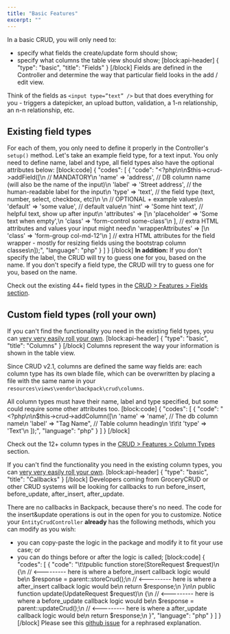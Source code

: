 ```yaml
---
title: "Basic Features"
excerpt: ""
---
```

In a basic CRUD, you will only need to:
- specify what fields the create/update form should show;
- specify what columns the table view should show;
[block:api-header]
{
  "type": "basic",
  "title": "Fields"
}
[/block]
Fields are defined in the Controller and determine the way that particular field looks in the add / edit view. 

Think of the fields as ```<input type=”text” />``` but that does everything for you - triggers a datepicker, an upload button, validation, a 1-n relationship, an n-n relationship, etc.

## Existing field types
For each of them, you only need to define it properly in the Controller's ```setup()``` method. Let's take an example field type, for a text input. You only need to define name, label and type, all field types also have the optional attributes below:
[block:code]
{
  "codes": [
    {
      "code": "<?php\n\n$this->crud->addField([\n     // MANDATORY\n    'name'  => 'address', // DB column name (will also be the name of the input)\n    'label' => 'Street address', // the human-readable label for the input\n    'type'  => 'text', // the field type (text, number, select, checkbox, etc)\n    \n     // OPTIONAL + example values\n    'default'    => 'some value', // default value\n    'hint'       => 'Some hint text', // helpful text, show up after input\n    'attributes' => [\n       'placeholder' => 'Some text when empty',\n       'class' => 'form-control some-class'\n     ], // extra HTML attributes and values your input might need\n     'wrapperAttributes' => [\n       'class' => 'form-group col-md-12'\n     ] // extra HTML attributes for the field wrapper - mostly for resizing fields using the bootstrap column classes\n]);",
      "language": "php"
    }
  ]
}
[/block]
**In addition:**
If you don't specify the label, the CRUD will try to guess one for you, based on the name.
If you don't specify a field type, the CRUD will try to guess one for you, based on the name.

Check out the existing 44+ field types in the [CRUD > Features > Fields section](https://laravel-backpack.readme.io/docs/crud-fields).

## Custom field types (roll your own)

If you can't find the functionality you need in the existing field types, you can [very very easily roll your own](https://laravel-backpack.readme.io/docs/crud-fields#section-custom-field-types).
[block:api-header]
{
  "type": "basic",
  "title": "Columns"
}
[/block]
Columns represent the way your information is shown in the table view.

Since CRUD v2.1, columns are defined the same way fields are: each column type has its own blade file, which can be overwritten by placing a file with the same name in your ```resources\views\vendor\backpack\crud\columns```.

All column types must have their name, label and type specified, but some could require some other attributes too.
[block:code]
{
  "codes": [
    {
      "code": "<?php\n\n$this->crud->addColumn([\n         'name' => 'name', // The db column name\n         'label' => \"Tag Name\", // Table column heading\n  \t\t\t 'type' => 'Text'\n         ]);",
      "language": "php"
    }
  ]
}
[/block]

Check out the 12+ column types in the [CRUD > Features > Column Types](https://laravel-backpack.readme.io/docs/crud-column-types) section.

If you can't find the functionality you need in the existing column types, you can [very very easily roll your own](https://laravel-backpack.readme.io/v3.0/docs/crud-columns-types#section-roll-your-own).
[block:api-header]
{
  "type": "basic",
  "title": "Callbacks"
}
[/block]
Developers coming from GroceryCRUD or other CRUD systems will be looking for callbacks to run before_insert, before_update, after_insert, after_update. 

There are no callbacks in Backpack, because there's no need. The code for the insert&update operations is out in the open for you to customize. Notice your ```EntityCrudController``` **already** has the following methods, which you can modify as you wish:
- you can copy-paste the logic in the package and modify it to fit your use case;
or
- you can do things before or after the logic is called;
[block:code]
{
  "codes": [
    {
      "code": "\t\tpublic function store(StoreRequest $request)\n    {\n        // <---------  here is where a before_insert callback logic would be\n        $response = parent::storeCrud();\n        // <---------  here is where a after_insert callback logic would be\n        return $response;\n    }\n\n    public function update(UpdateRequest $request)\n    {\n        // <---------  here is where a before_update callback logic would be\n        $response = parent::updateCrud();\n        // <---------  here is where a after_update callback logic would be\n         return $response;\n    }",
      "language": "php"
    }
  ]
}
[/block]
Please see this [github issue](https://github.com/Laravel-Backpack/CRUD/issues/51) for a rephrased explanation.